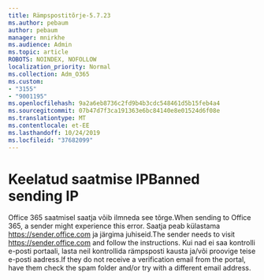 ```yaml
---
title: Rämpspostitõrje-5.7.23
ms.author: pebaum
author: pebaum
manager: mnirkhe
ms.audience: Admin
ms.topic: article
ROBOTS: NOINDEX, NOFOLLOW
localization_priority: Normal
ms.collection: Adm_O365
ms.custom:
- "3155"
- "9001195"
ms.openlocfilehash: 9a2a6eb8736c2fd9b4b3cdc548461d5b15feb4a4
ms.sourcegitcommit: 07b47d7f3ca191363e6bc84140e8e01524d6f08e
ms.translationtype: MT
ms.contentlocale: et-EE
ms.lasthandoff: 10/24/2019
ms.locfileid: "37682099"
---
```

# <a name="banned-sending-ip"></a><span data-ttu-id="d4d74-102">Keelatud saatmise IP</span><span class="sxs-lookup"><span data-stu-id="d4d74-102">Banned sending IP</span></span>

<span data-ttu-id="d4d74-103">Office 365 saatmisel saatja võib ilmneda see tõrge.</span><span class="sxs-lookup"><span data-stu-id="d4d74-103">When sending to Office 365, a sender might experience this error.</span></span> <span data-ttu-id="d4d74-104">Saatja peab külastama https://sender.office.com ja järgima juhiseid.</span><span class="sxs-lookup"><span data-stu-id="d4d74-104">The sender needs to visit https://sender.office.com and follow the instructions.</span></span>  <span data-ttu-id="d4d74-105">Kui nad ei saa kontrolli e-posti portaali, lasta neil kontrollida rämpsposti kausta ja/või proovige teise e-posti aadress.</span><span class="sxs-lookup"><span data-stu-id="d4d74-105">If they do not receive a verification email from the portal, have them check the spam folder and/or try with a different email address.</span></span>